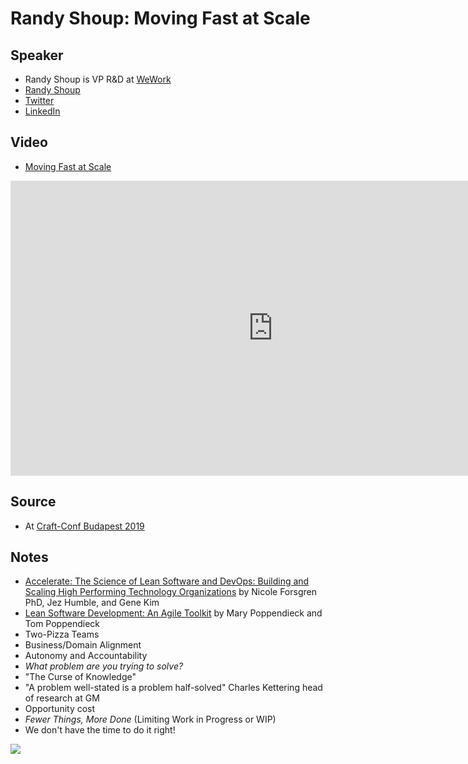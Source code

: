 # Randy Shoup: Moving Fast at Scale

## Speaker

* Randy Shoup is VP R&amp;D at [WeWork](https://www.wework.com/)
* [Randy Shoup](http://randyshoup.com/)
* [Twitter](https://twitter.com/randyshoup/)
* [LinkedIn](https://www.linkedin.com/in/randyshoup/)

## Video

* [Moving Fast at Scale](https://www.youtube.com/watch?v=t-sIaw4kHqI)

<iframe width="840" height="472" src="https://www.youtube.com/embed/t-sIaw4kHqI"
frameborder="0"
allow="accelerometer; autoplay; encrypted-media; gyroscope; picture-in-picture"
allowfullscreen>
</iframe>

## Source

* At [Craft-Conf Budapest 2019](https://craft-conf.com/)


## Notes

* [Accelerate: The Science of Lean Software and DevOps: Building and Scaling High Performing Technology Organizations](https://www.amazon.com/Accelerate-Software-Performing-Technology-Organizations/dp/1942788339) by Nicole Forsgren PhD, Jez Humble, and Gene Kim
* [Lean Software Development: An Agile Toolkit](https://www.amazon.com/Lean-Software-Development-Agile-Toolkit/dp/0321150783) by Mary Poppendieck and Tom Poppendieck
* Two-Pizza Teams
* Business/Domain Alignment
* Autonomy and Accountability
* *What problem are you trying to solve?*
* "The Curse of Knowledge"
* "A problem well-stated is a problem half-solved" Charles Kettering head of research at GM
* Opportunity cost
* *Fewer Things, More Done*  (Limiting Work in Progress or WIP)
* We don't have the time to do it right!


![](assets/img/l/moving-fast-at-scale.jpeg)
